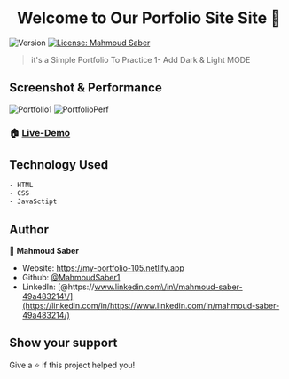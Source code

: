 <h1 align="center">Welcome to Our Porfolio Site Site 👋</h1>
<p>
  <img alt="Version" src="https://img.shields.io/badge/version-1.0.1-blue.svg?cacheSeconds=2592000" />
  <a href="#" target="_blank">
    <img alt="License: Mahmoud Saber" src="https://img.shields.io/badge/License-Mahmoud Saber-yellow.svg" />
  </a>
</p>

> it's a Simple Portfolio To Practice
> 1- Add Dark & Light MODE

## Screenshot & Performance
![Portfolio1](https://user-images.githubusercontent.com/67934444/207261471-4f071ff3-6a0e-43bf-b7df-a5bcf5803102.png)
![PortfolioPerf](https://user-images.githubusercontent.com/67934444/207263549-fe9ce19c-c38e-4c9e-8c96-8640f4a006a4.png)

### 🏠 [Live-Demo](https://protfolio-site-app.netlify.app/)

## Technology Used

```sh
- HTML
- CSS
- JavaSctipt
```

## Author

👤 **Mahmoud Saber**

- Website: https://my-portfolio-105.netlify.app
- Github: [@MahmoudSaber1](https://github.com/MahmoudSaber1)
- LinkedIn: [@https:\/\/www.linkedin.com\/in\/mahmoud-saber-49a483214\/](https://linkedin.com/in/https://www.linkedin.com/in/mahmoud-saber-49a483214/)

## Show your support

Give a ⭐️ if this project helped you!
